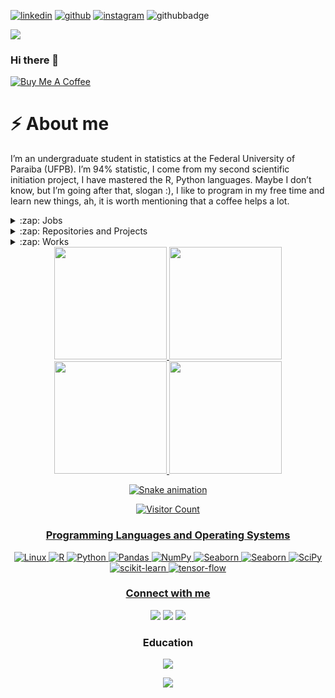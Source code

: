 [![linkedin](https://img.shields.io/badge/manuelfjr-black?&logo=linkedin)](https://www.linkedin.com/in/manuefjr)
[![github](https://img.shields.io/badge/manuelfjr-black?&logo=github)](https://github.com/Manuelfjr)
[![instagram](https://img.shields.io/badge/manuelfjr-black?&logo=instagram)](https://www.instagram.com/manuelferreirajr/)
![githubbadge](https://img.shields.io/github/followers/manuelfjr?style=social)

![](https://komarev.com/ghpvc/?username=manuelfjr&color=33CEFF&style=flat)

<!--
[![Instagram](https://img.shields.io/badge/python-v3.8.5-orange?&logo=python)](https://pypi.python.org/pypi/ansicolortags/)
-->
### Hi there 👋

 [![](https://img.shields.io/badge/Buy_Me_A_Coffee-33CEFF?style=for-the-badge&logo=buy-me-a-coffee&logoColor=black "Buy Me A Coffee")](https://www.buymeacoffee.com/manuelfjr)
<!--
**Manuelfjr/Manuelfjr** is a ✨ _special_ ✨ repository because its `README.md` (this file) appears on your GitHub profile.

Here are some ideas to get you started:

- 🔭 I’m currently working on ...
- 🌱 I’m currently learning ...
- 👯 I’m looking to collaborate on ...
- 🤔 I’m looking for help with ...
- 💬 Ask me about ...
- 📫 How to reach me: ...
- 😄 Pronouns: ...
- ⚡ Fun fact: ...
-->

# ⚡ About me

I’m an undergraduate student in statistics at the Federal University of Paraiba (UFPB). I’m 94% statistic, I come from my second scientific initiation project, I have mastered the R, Python languages. Maybe I don’t know, but I’m going after that, slogan :), I like to program in my free time and learn new things, ah, it is worth mentioning that a coffee helps a lot.

<details>
  <summary>:zap: Jobs</summary>
  
  <details>
  <summary>:white_check_mark: Data Scientist Intern at <a href="https://web.oabdebolso.com/"><b>Apps de Bolso</b></a>  <b>completed</b></summary>

| <img src="https://media-exp1.licdn.com/dms/image/C4E0BAQHfGZBSpeY4OQ/company-logo_200_200/0/1569606088843?e=1672876800&v=beta&t=oIb3M0l--BHagxJc2AIGl1mTSrkZ_gcWr5VxMBauSlU" alt="MarineGEO circle logo" style="height: 100px; width:100px;"/> | Updating Sofia, a Deep Learning based recommender <br> system that assists Law Students to pass on <br> the OAB examination (Brazilian Bar examination), <br> the engine recommends questions to the users <br> according to their performance on <br> the application’s simulations. |
|----------------------------------------------------------------------------------------------------------------------------------------------------------------------------------------------------------------------------------------------------------------|--------------------------------------------------------------------------------------------------------------------------------------------------------------------------------------------------------------------------------------------------------------|

  </details>

<details>
  <summary>:white_check_mark: Data Scientist Intern at <a href="https://www.semprocesso.com.br"><b>Sem Processo</b></a> - <b>completed</b></summary>

| <img src="https://media-exp1.licdn.com/dms/image/C4D0BAQF2kkAhB6331A/company-logo_200_200/0/1650258122968?e=1672876800&v=beta&t=fY3GzKGuqqwnt1QRaojiSOcrBPrNFmAJY1LsJ4KnJGQ" alt="MarineGEO circle logo" style="height: 100px; width:100px;"/> | Develop predictive ML models and perform statistical analysis and studies. |
|----------------------------------------------------------------------------------------------------------------------------------------------------------------------------------------------------------------------------------------------------------------|--------------------------------------------------------------------------------------------------------------------------------------------------------------------------------------------------------------------------------------------------------------|

  </details>

<details>
  <summary>:white_circle: Jr. Data Scientist at <a href="https://www.semprocesso.com.br"><b>Sem Processo</b></a> - <b>working</b></summary>

| <img src="https://media-exp1.licdn.com/dms/image/C4D0BAQF2kkAhB6331A/company-logo_200_200/0/1650258122968?e=1672876800&v=beta&t=fY3GzKGuqqwnt1QRaojiSOcrBPrNFmAJY1LsJ4KnJGQ" alt="MarineGEO circle logo" style="height: 100px; width:100px;"/> | :fast_forward: Development of models for probability of <br> loss and risk based on survival analysis. <br> :fast_forward: Development and implementation of <br> regression/classification/NLP models. <br> :fast_forward: Monitoring and enhancing the Spectter platform. <br>:fast_forward: Creation of dashboards to monitor metrics. <br>:fast_forward: Development of an updatable <br> retro forecasting model. <br>:fast_forward: Develop predictive ML models <br> and perform statistical analysis <br> and studies.<br> :fast_forward: <b>Skills:<b><br> Python · Flask · Project management <br>Data Modeling · Dashboards · Predictive Modeling <br> Statistic Modeling · Mathematic Modeling |
|----------------------------------------------------------------------------------------------------------------------------------------------------------------------------------------------------------------------------------------------------------------|--------------------------------------------------------------------------------------------------------------------------------------------------------------------------------------------------------------------------------------------------------------|

  </details>

<details>
  <summary>:white_circle: Machine Learning Engineer | Data Scientist | Statistic at <a href="https://www.kunumi.com/"><b>Kunumi</b></a> - <b>working</b></summary>

| <img src="https://www.kunumi.com/storage/2022/01/logo-reframe-white2.png" alt="MarineGEO circle logo" style="height: 100px; width:100px;"/> | :fast_forward: Development of predict <br>  models  based in ML methods and   AI<br>  using <b>Python</b> and other languages. <br>:fast_forward: <b>Skills:</b> <br> Python · R · Git <br> SQL · Azure · Predictive Modeling <br> Statistic Modeling · Mathematic Modeling <br> AI ·  ML| 
|----------------------------------------------------------------------------------------------------------------------------------------------------------------------------------------------------------------------------------------------------------------|--------------------------------------------------------------------------------------------------------------------------------------------------------------------------------------------------------------------------------------------------------------|

  </details>
</details>

<details>
  <summary>:zap: Repositories and Projects</summary>

**BIRTGD**: A new implementation &beta;<sup>3</sup>-IRT using gradient descent </br>
![PyPI - Downloads](https://img.shields.io/pypi/dm/birt-gd?style=flat-square&color=darkgreen)
[![PyPI - Downloads](https://img.shields.io/pypi/dw/birt-gd?style=flat-square&color=darkgreen)](https://pypi.org/project/birt-gd/)
![https://badgen.net/pypi/v/birt-gd](https://badgen.net/pypi/v/birt-gd)
</details>

<details>
  <summary>:zap: Works</summary>

- [Mentoring program of the vital statistics discipline by the UFPB statistics department](https://sigaa.ufpb.br/sigaa/public/programa/portal.jsf?id=1895) - **completed**
<!--
Tutoring of the disciplines of the vital statistics and biostatistics disciplines for courses in the health area and for [the Graduate Program in Decision Models and Health (PPGMDS)](https://sigaa.ufpb.br/sigaa/public/programa/portal.jsf?id=1895).
-->

- [A database to fit item response theory models](https://responsedb.github.io/) - **completed**

<!--
  - The item response theory aims to estimate the skills of its respondents, based on tests composed of questions of different levels of difficulty. There are several models of item response theory, which have been proposed for various types of problems, such as binary or probabilistic responses and even applications in the machine learning area. In order to evaluate certain models, it is necessary to obtain sets of answers, which is usually very expensive. This project aimed to create a response database to train item response theory models, the creation of a web page to facilitate access to data and software, which allows for easy manipulation of downloaded data.
-->
- Monitoring of the corona virus - **completed**
<!--
  - Code to monitor coronavirus worldwide, especially in Brazil. Interactive and easy-to-use maps to visualize the growth of the corona virus worldwide, for the number of contaminated, killed and recovered (all forms of use described in the repository readme).
-->

- Design and Implementation of IRT models for Clustering Evaluation - **completed**

- System Developer in the CICC-PB Integration Project (AI + Data Science) - **completed**

- [BIRTGD](https://pypi.org/project/birt-gd/) is an implementation of &beta;<sup>3</sup> -IRT using gradient descent - **completed**

</details>

<div align='center'>
<div>
  <a href="https://github.com/Manuelfjr">
  <img height="180em" src="https://github-readme-stats.vercel.app/api?username=Manuelfjr&show_icons=true&theme=dark&include_all_commits=true&count_private=true"/>
  <img height="180em" src="https://github-readme-stats.vercel.app/api/top-langs/?username=Manuelfjr&layout=compact&langs_count=7&theme=dark"/>
</div>

<div>
  <a href="https://github.com/Manuelfjr">
  <img height="180em" src="https://github-profile-summary-cards.vercel.app/api/cards/profile-details?username=Manuelfjr&theme=nord_dark"/>
  <img height="180em" src="https://activity-graph.herokuapp.com/graph?username=manuelfjr&theme=nord"/>
</div>

<!--
<div>
  <a href="https://github.com/Manuelfjr">
  <img height="180em" src="https://github-profile-trophy.vercel.app/?username=Manuelfjr"/>
</div>
-->

![Snake animation](https://github.com/Manuelfjr/Manuelfjr/blob/output/github-contribution-grid-snake.svg)


![Visitor Count](https://profile-counter.glitch.me/Manuelfjr/count.svg)

### Programming Languages and Operating Systems

![Linux](https://img.shields.io/badge/Linux-FCC624?style=for-the-badge&logo=linux&logoColor=black)
![R](https://img.shields.io/badge/r-3670A0?style=for-the-badge&logo=r&logoColor=ffdd54)
![Python](https://img.shields.io/badge/python-3670A0?style=for-the-badge&logo=python&logoColor=ffdd54)
![Pandas](https://img.shields.io/badge/pandas-%23013243.svg?style=for-the-badge&logo=pandas&logoColor=white)
![NumPy](https://img.shields.io/badge/numpy-%23013243.svg?style=for-the-badge&logo=numpy&logoColor=white)
![Seaborn](https://img.shields.io/badge/seaborn-%23013243.svg?style=for-the-badge&logo=seaborn&logoColor=white)
![Seaborn](https://img.shields.io/badge/seaborn-%23013243.svg?style=for-the-badge&logo=seaborn&logoColor=white)
![SciPy](https://img.shields.io/badge/SciPy-%23013243.svg?style=for-the-badge&logo=scipy&logoColor=%white)
![scikit-learn](https://img.shields.io/badge/scikit--learn-%23F7931E.svg?style=for-the-badge&logo=scikit-learn&logoColor=white)
![tensor-flow](https://img.shields.io/badge/tensorflow-%23F7931E.svg?style=for-the-badge&logo=tensorflow&logoColor=white)

### Connect with me

<div> 
  <a href="https://www.instagram.com/manuelferreirajr/" target="_blank"><img src="https://img.shields.io/badge/-Instagram-%23E4405F?style=for-the-badge&logo=instagram&logoColor=white" target="_blank"></a>
  <a href = "mailto:ferreira.jr.ufpb@gmail.com"><img src="https://img.shields.io/badge/-Gmail-%23333?style=for-the-badge&logo=gmail&logoColor=white" target="_blank"></a>
  <a href="https://www.linkedin.com/in/manuefjr/" target="_blank"><img src="https://img.shields.io/badge/-LinkedIn-%230077B5?style=for-the-badge&logo=linkedin&logoColor=white" target="_blank"></a> 
</div>

### Education

<div>
  <a href="https://drive.google.com/file/d/14RPpHSThL4Q_dIadd3YWBUXElXmYF6tz/view?usp=sharing" target="_blank"><img src="https://img.shields.io/badge/-Resume-darkgreen?style=for-the-badge" target="_blank"></a>

  <a href="https://www.ufpb.br/" target="_blank"><img src="https://img.shields.io/badge/UF%20da%20Paraíba-B.S.%20Statistic-%23563D7C?style=for-the-badge" target="_blank"></a>
</div>
<!--
[<img align="left" alt="Education" src="https://img.shields.io/badge/-Resume-darkgreen?style=for-the-badge" />](https://drive.google.com/file/d/1HefoiufG1R-wok0TtwSCqNPURWhW7zh8/view?usp=sharing)
</br>
-->
<!--
[<img align="left" alt="Education" src="https://img.shields.io/badge/UF%20da%20Paraíba-B.S.%20Statistic-%23563D7C?style=for-the-badge" />](https://www.ufpb.br/)
</br>
-->
</div>

<!--
<p align="center">
  <img src="https://github-readme-stats.vercel.app/api?username=Manuelfjr&show_icons=true&theme=dark" />
</p>
<p align="center">
  <img src="https://github-readme-stats.vercel.app/api/top-langs/?username=Manuelfjr&layout=compact&show_icons=true&theme=dark)](https://github.com/Manuelfjr/github-readme-stats" />
</p>
<p align="center">
  <img src="https://profile-counter.glitch.me/Manuelfjr/count.svg" />
</p>
-->
